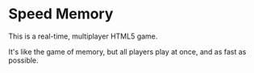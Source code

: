 Speed Memory
============

This is a real-time, multiplayer HTML5 game.

It's like the game of memory, but all players play at once, and as fast as
possible.
